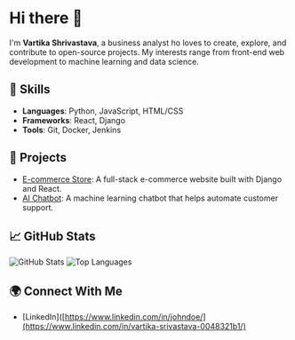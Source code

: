 # Hi there 👋

I'm **Vartika Shrivastava**, a business analyst ho loves to create, explore, and contribute to open-source projects. My interests range from front-end web development to machine learning and data science.

## 🔧 Skills
- **Languages**: Python, JavaScript, HTML/CSS
- **Frameworks**: React, Django
- **Tools**: Git, Docker, Jenkins

## 🚀 Projects
- [E-commerce Store](https://github.com/johndoe/ecommerce-store): A full-stack e-commerce website built with Django and React.
- [AI Chatbot](https://github.com/johndoe/ai-chatbot): A machine learning chatbot that helps automate customer support.

## 📈 GitHub Stats
![GitHub Stats](https://github-readme-stats.vercel.app/api?username=johndoe&show_icons=true&theme=radical)
![Top Languages](https://github-readme-stats.vercel.app/api/top-langs/?username=johndoe&layout=compact)

## 🌍 Connect With Me
- [LinkedIn]([https://www.linkedin.com/in/johndoe/](https://www.linkedin.com/in/vartika-srivastava-0048321b1/)
